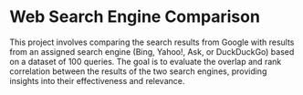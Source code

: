 # Web Search Engine Comparison

This project involves comparing the search results from Google with results from an assigned search engine (Bing, Yahoo!, Ask, or DuckDuckGo) based on a dataset of 100 queries. The goal is to evaluate the overlap and rank correlation between the results of the two search engines, providing insights into their effectiveness and relevance.

